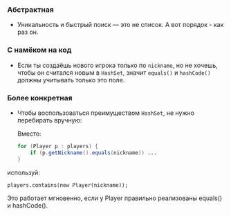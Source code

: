### Абстрактная

- Уникальность и быстрый поиск — это не список. А вот порядок - как раз он. 

### С намёком на код

- Если ты создаёшь нового игрока только по `nickname`, но не хочешь, чтобы он считался новым в `HashSet`, значит `equals()` и `hashCode()` должны учитывать только это поле.

### Более конкретная

- Чтобы воспользоваться преимуществом `HashSet`, не нужно перебирать вручную:

  Вместо:
  ```java
  for (Player p : players) {
      if (p.getNickname().equals(nickname)) ...
  }
используй:

`players.contains(new Player(nickname));`

Это работает мгновенно, если у Player правильно реализованы equals() и hashCode().